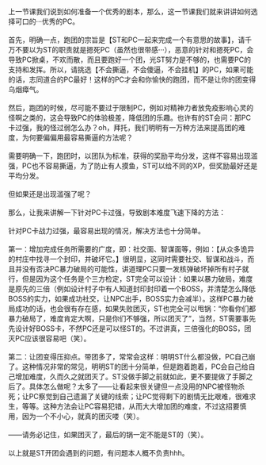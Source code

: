 <title>ST开团手册·里</title>
<meta name="GENERATOR" content="WinCHM">
<meta http-equiv="Content-Type" content="text/html; charset=gb2312">
<br>上一节课我们说到如何准备一个优秀的剧本，那么，这一节课我们就来讲讲如何选择可口的···优秀的PC。
<br>
<br>首先，明确一点，跑团的宗旨是【ST和PC一起来完成一个有意思的故事】，请千万不要以为ST的职责就是摁死PC（虽然也很带感···），恶意的针对和摁死PC，会导致PC掀桌，不欢而散，而且要跑好一个团，光ST努力是不够的，也需要PC的支持和发挥。所以，请挑选【不会撕逼，不会傻逼，不会挂机】的PC，如果可能的话，志同道合的PC最好！这样的PC才会和你愉快的跑团，而不是让你的团变得乌烟瘴气。
<br>
<br>然后，跑团的时候，尽可能不要过于限制PC，例如对精神力者放免疫影响心灵的怪啊之类的，这会导致PC的体验极差，降低团的乐趣。也许有的ST会问：那PC卡过强，我的怪过弱怎么办？oh，拜托，我们明明有一万种方法来提高团的难度，为何要偏偏用最容易撕逼的方法呢？
<br>
<br>需要明确一下，跑团时，以团队为标准，获得的奖励平均分发，这样不容易出现滥强，PC也不容易撕逼，为了防止有人摸鱼，ST可以给不同的XP，但奖励最好还是平均分发。
<br>
<br>但如果还是出现滥强了呢？
<br>
<br>那么，让我来讲解一下针对PC卡过强，导致剧本难度飞速下降的方法：
<br>
<br>针对PC卡战力过强，最容易出现的情况，解决方法也十分简单。
<br>
<br>第一：增加完成任务所需要的广度，即：社交面、智谋面等，例如：【从众多诡异的村庄中找寻一个封印，并破坏它。】很明显，这同时需要社交、智谋和战斗，而且并没有否决PC暴力破局的可能性，讲道理PC只要一发核弹破坏掉所有村子就行，但是因为这个任务是个三方检定，ST完全可以设计：如果以暴力破局，难度是原先的三倍（例如设计村子中有人知道封印封印着一个BOSS，并清楚怎么降低BOSS的实力，如果成功社交，让NPC出手，BOSS实力会减半）。这样PC暴力破局成功的话，也会很有存在感，如果失败团灭，ST也完全可以甩锅：“你看你们都暴力破局了，难度肯定大啊，只是你们不够强，所以团灭了”，当然，ST需要事先先设计好BOSS卡，不然PC还是可以怪ST的。不过讲真，三倍强化的BOSS，团灭PC应该很容易吧（笑）。
<br>
<br>第二：让团变得压抑点。带团多了，常常会这样：明明ST什么都没做，PC自己崩了。这种情况非常的常见，明明ST的团十分简单，但是跑着跑着，PC会自己给自己增加难度，久而久之就团灭了。ST没做手脚之前就如此，更不要提做了手脚之后了。具体怎么做呢？太多了——让看起来很关键但一点没用的NPC被怪物杀死；让PC察觉到自己遗漏了关键的线索；让PC觉得剩下的剧情无比艰难，很难求生，等等。这种方法会让PC容易犯错，从而大大增加团的难度，不过这招要慎用，因为一个不小心，就真的团灭喽（笑）。
<br>
<br>——请务必记住，如果团灭了，最后的锅一定不能是ST的（笑）。
<br>
<br>以上就是ST开团会遇到的问题，有问题本人概不负责hhh。